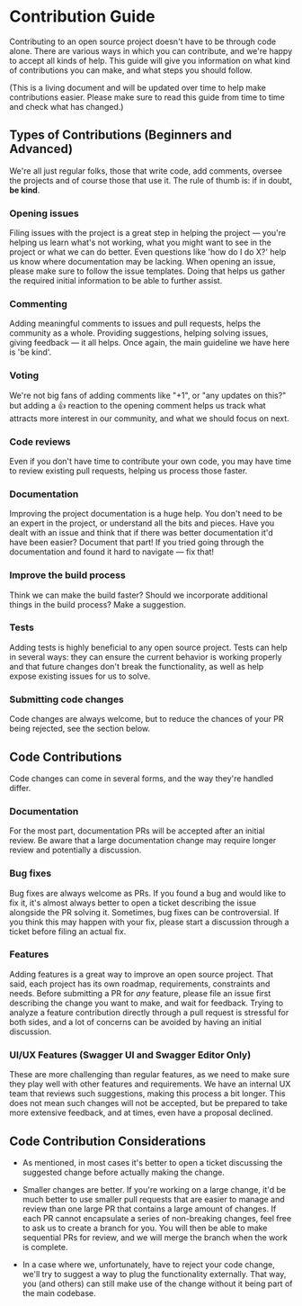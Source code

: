 # Contribution Guide

Contributing to an open source project doesn't have to be through code alone. There are various ways in which you can contribute, and we're happy to accept all kinds of help. This guide will give you information on what kind of contributions you can make, and what steps you should follow.


(This is a living document and will be updated over time to help make contributions easier. Please make sure to read this guide from time to time and check what has changed.)

## Types of Contributions (Beginners and Advanced)

We're all just regular folks, those that write code, add comments, oversee the projects and of course those that use it. The rule of thumb is: if in doubt, **be kind**.

### Opening issues
Filing issues with the project is a great step in helping the project — you're helping us learn what's not working, what you might want to see in the project or what we can do better. Even questions like 'how do I do X?' help us know where documentation may be lacking. When opening an issue, please make sure to follow the issue templates. Doing that helps us gather the required initial information to be able to further assist.

### Commenting
Adding meaningful comments to issues and pull requests, helps the community as a whole. Providing suggestions, helping solving issues, giving feedback — it all helps. Once again, the main guideline we have here is 'be kind'.

### Voting
We're not big fans of adding comments like "+1", or "any updates on this?" but adding a :thumbsup: reaction to the opening comment helps us track what attracts more interest in our community, and what we should focus on next. 

### Code reviews
Even if you don't have time to contribute your own code, you may have time to review existing pull requests, helping us process those faster.

### Documentation
Improving the project documentation is a huge help. You don't need to be an expert in the project, or understand all the bits and pieces. Have you dealt with an issue and think that if there was better documentation it'd have been easier? Document that part! If you tried going through the documentation and found it hard to navigate — fix that!

### Improve the build process
Think we can make the build faster? Should we incorporate additional things in the build process? Make a suggestion.

### Tests
Adding tests is highly beneficial to any open source project. Tests can help in several ways: they can ensure the current behavior is working properly and that future changes don't break the functionality, as well as help expose existing issues for us to solve.

### Submitting code changes
Code changes are always welcome, but to reduce the chances of your PR being rejected, see the section below.



## Code Contributions

Code changes can come in several forms, and the way they're handled differ.

### Documentation
For the most part, documentation PRs will be accepted after an initial review. Be aware that a large documentation change may require longer review and potentially a discussion.

### Bug fixes
Bug fixes are always welcome as PRs. If you found a bug and would like to fix it, it's almost always better to open a ticket describing the issue alongside the PR solving it. Sometimes, bug fixes can be controversial. If you think this may happen with your fix, please start a discussion through a ticket before filing an actual fix.

### Features
Adding features is a great way to improve an open source project. That said, each project has its own roadmap, requirements, constraints and needs. Before submitting a PR for _any_ feature, please file an issue first describing the change you want to make, and wait for feedback. Trying to analyze a feature contribution directly through a pull request is stressful for both sides, and a lot of concerns can be avoided by having an initial discussion.

### UI/UX Features (Swagger UI and Swagger Editor Only)
These are more challenging than regular features, as we need to make sure they play well with other features and requirements. We have an internal UX team that reviews such suggestions, making this process a bit longer. This does not mean such changes will not be accepted, but be prepared to take more extensive feedback, and at times, even have a proposal declined.

## Code Contribution Considerations

- As mentioned, in most cases it's better to open a ticket discussing the suggested change before actually making the change.

- Smaller changes are better. If you're working on a large change, it'd be much better to use smaller pull requests that are easier to manage and review than one large PR that contains a large amount of changes. If each PR cannot encapsulate a series of non-breaking changes, feel free to ask us to create a branch for you. You will then be able to make sequential PRs for review, and we will merge the branch when the work is complete.

- In a case where we, unfortunately, have to reject your code change, we'll try to suggest a way to plug the functionality externally. That way,  you (and others) can still make use of the change without it being part of the main codebase.
